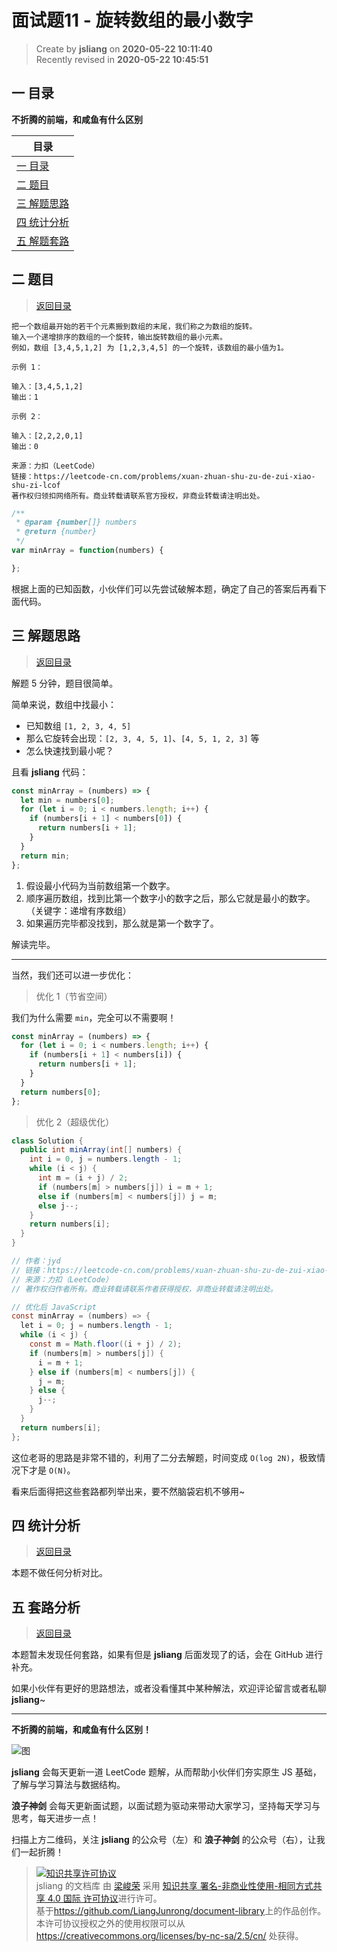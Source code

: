 面试题11 - 旋转数组的最小数字
===

> Create by **jsliang** on **2020-05-22 10:11:40**  
> Recently revised in **2020-05-22 10:45:51**  

## <a name="chapter-one" id="chapter-one"></a>一 目录

**不折腾的前端，和咸鱼有什么区别**

| 目录                                                                                         |
| -------------------------------------------------------------------------------------------- |
| [一 目录](#chapter-one)                                                                      |
| <a name="catalog-chapter-two" id="catalog-chapter-two"></a>[二 题目](#chapter-two)           |
| <a name="catalog-chapter-three" id="catalog-chapter-three"></a>[三 解题思路](#chapter-three) |
| <a name="catalog-chapter-four" id="catalog-chapter-four"></a>[四 统计分析](#chapter-four)    |
| <a name="catalog-chapter-five" id="catalog-chapter-five"></a>[五 解题套路](#chapter-five)    |

## <a name="chapter-two" id="chapter-two"></a>二 题目

> [返回目录](#chapter-one)

```
把一个数组最开始的若干个元素搬到数组的末尾，我们称之为数组的旋转。
输入一个递增排序的数组的一个旋转，输出旋转数组的最小元素。
例如，数组 [3,4,5,1,2] 为 [1,2,3,4,5] 的一个旋转，该数组的最小值为1。  

示例 1：

输入：[3,4,5,1,2]
输出：1

示例 2：

输入：[2,2,2,0,1]
输出：0

来源：力扣（LeetCode）
链接：https://leetcode-cn.com/problems/xuan-zhuan-shu-zu-de-zui-xiao-shu-zi-lcof
著作权归领扣网络所有。商业转载请联系官方授权，非商业转载请注明出处。
```

```js
/**
 * @param {number[]} numbers
 * @return {number}
 */
var minArray = function(numbers) {

};
```

根据上面的已知函数，小伙伴们可以先尝试破解本题，确定了自己的答案后再看下面代码。

## <a name="chapter-three" id="chapter-three"></a>三 解题思路

> [返回目录](#chapter-one)

解题 5 分钟，题目很简单。

简单来说，数组中找最小：

* 已知数组 `[1, 2, 3, 4, 5]`
* 那么它旋转会出现：`[2, 3, 4, 5, 1]`、`[4, 5, 1, 2, 3]` 等
* 怎么快速找到最小呢？

且看 **jsliang** 代码：

```js
const minArray = (numbers) => {
  let min = numbers[0];
  for (let i = 0; i < numbers.length; i++) {
    if (numbers[i + 1] < numbers[0]) {
      return numbers[i + 1];
    }
  }
  return min;
};
```

1. 假设最小代码为当前数组第一个数字。
2. 顺序遍历数组，找到比第一个数字小的数字之后，那么它就是最小的数字。（关键字：递增有序数组）
3. 如果遍历完毕都没找到，那么就是第一个数字了。

解读完毕。

---

当然，我们还可以进一步优化：

> 优化 1（节省空间）

我们为什么需要 `min`，完全可以不需要啊！

```js
const minArray = (numbers) => {
  for (let i = 0; i < numbers.length; i++) {
    if (numbers[i + 1] < numbers[i]) {
      return numbers[i + 1];
    }
  }
  return numbers[0];
};
```

> 优化 2（超级优化）

```java
class Solution {
  public int minArray(int[] numbers) {
    int i = 0, j = numbers.length - 1;
    while (i < j) {
      int m = (i + j) / 2;
      if (numbers[m] > numbers[j]) i = m + 1;
      else if (numbers[m] < numbers[j]) j = m;
      else j--;
    }
    return numbers[i];
  }
}

// 作者：jyd
// 链接：https://leetcode-cn.com/problems/xuan-zhuan-shu-zu-de-zui-xiao-shu-zi-lcof/solution/mian-shi-ti-11-xuan-zhuan-shu-zu-de-zui-xiao-shu-3/
// 来源：力扣（LeetCode）
// 著作权归作者所有。商业转载请联系作者获得授权，非商业转载请注明出处。

// 优化后 JavaScript
const minArray = (numbers) => {
  let i = 0; j = numbers.length - 1;
  while (i < j) {
    const m = Math.floor((i + j) / 2);
    if (numbers[m] > numbers[j]) {
      i = m + 1;
    } else if (numbers[m] < numbers[j]) {
      j = m;
    } else {
      j--;
    }
  }
  return numbers[i];
};
```

这位老哥的思路是非常不错的，利用了二分去解题，时间变成 `O(log 2N)`，极致情况下才是 `O(N)`。

看来后面得把这些套路都列举出来，要不然脑袋宕机不够用~

## <a name="chapter-four" id="chapter-four"></a>四 统计分析

> [返回目录](#chapter-one)

本题不做任何分析对比。

## <a name="chapter-five" id="chapter-five"></a>五 套路分析

> [返回目录](#chapter-one)

本题暂未发现任何套路，如果有但是 **jsliang** 后面发现了的话，会在 GitHub 进行补充。

如果小伙伴有更好的思路想法，或者没看懂其中某种解法，欢迎评论留言或者私聊 **jsliang**~

---

**不折腾的前端，和咸鱼有什么区别！**

![图](https://github.com/LiangJunrong/document-library/blob/master/public-repertory/img/z-index-small.png?raw=true)

**jsliang** 会每天更新一道 LeetCode 题解，从而帮助小伙伴们夯实原生 JS 基础，了解与学习算法与数据结构。

**浪子神剑** 会每天更新面试题，以面试题为驱动来带动大家学习，坚持每天学习与思考，每天进步一点！

扫描上方二维码，关注 **jsliang** 的公众号（左）和 **浪子神剑** 的公众号（右），让我们一起折腾！

> <a rel="license" href="http://creativecommons.org/licenses/by-nc-sa/4.0/"><img alt="知识共享许可协议" style="border-width:0" src="https://i.creativecommons.org/l/by-nc-sa/4.0/88x31.png" /></a><br /><span xmlns:dct="http://purl.org/dc/terms/" property="dct:title">jsliang 的文档库</span> 由 <a xmlns:cc="http://creativecommons.org/ns#" href="https://github.com/LiangJunrong/document-library" property="cc:attributionName" rel="cc:attributionURL">梁峻荣</a> 采用 <a rel="license" href="http://creativecommons.org/licenses/by-nc-sa/4.0/">知识共享 署名-非商业性使用-相同方式共享 4.0 国际 许可协议</a>进行许可。<br />基于<a xmlns:dct="http://purl.org/dc/terms/" href="https://github.com/LiangJunrong/document-library" rel="dct:source">https://github.com/LiangJunrong/document-library</a>上的作品创作。<br />本许可协议授权之外的使用权限可以从 <a xmlns:cc="http://creativecommons.org/ns#" href="https://creativecommons.org/licenses/by-nc-sa/2.5/cn/" rel="cc:morePermissions">https://creativecommons.org/licenses/by-nc-sa/2.5/cn/</a> 处获得。